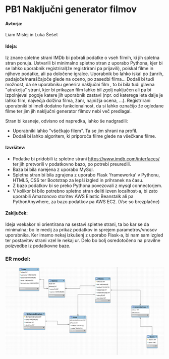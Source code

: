 # PB1 Naključni generator filmov

#### Avtorja: 
Liam Mislej in Luka Šešet

#### Ideja: 

Iz znane spletne strani IMDb bi pobrali podatke o vseh filmih, ki jih spletna stran ponuja. Ustvarili bi minimalno spletno stran z uporabo Pythona, kjer bi se lahko uporabnik registriral(že registrirani pa prijavili), poiskal filme in njihove podatke, ali pa določene igralce. Uporabnik bo lahko iskal po žanrih, padajoče/naraščajoče glede na oceno, po zasedbi filma... Dodali bi tudi možnost, da se uporabniku generira naključni film , to bi bila tudi glavna "atrakcija" strani, kjer bi prikazan film lahko bil zgolj naključen ali pa bi izpolnjeval pogoje katere jih uporabnik zastavi (npr. od katerega leta dalje je lahko film, največja dolžina filma, žanr, najnižja ocena, ...). Registrirani uporabniki bi imeli dodatno funkcionalnost, da si lahko označijo že ogledane filme ter jim jih naključni generator filmov nebi več predlagal.

Stran bi kasneje, odvisno od napredka, lahko še nadgradili:
- Uporabniki lahko "všečkajo filem". Ta se jim shrani na profil.
- Dodali bi lahko algoritem, ki priporoča filme glede na všečkane filme.


#### Izvršitev:

- Podatke bi pridobili iz spletne strani https://www.imdb.com/interfaces/ ter jih pretvorili v podatkovno bazo, po potrebi preuredili.
- Baza bi bila narejena z uporabo MySql.
- Spletna stran bi bila zgrajena z uporabo Flask 'frameworka' v Pythonu, HTML5, CSS ter Bootstrap za lepši izgled in prihranek na času.
- Z bazo podatkov bi se preko Pythona povezovali z mysql connectorjem.
- V kolikor bi bilo potrebno spletno stran deliti izven localhost-a, bi zato uporabili Amazonovo storitev AWS Elastic Beanstalk ali pa PythonAnywhere, za bazo podatkov pa AWS EC2. (Vse so brezplačne)


#### Zaključek:

Ideja vsekakor ni orientirana na sestavi spletne strani, ta bo kar se da minimalna; bo le medij za prikaz podatkov in sprejem parametrov/vnosov uporabnika. Ker imamo nekaj izkušenj z uporabo Flask-a, bi nam sam izgled ter postavitev strani vzel le nekaj ur. Delo bo bolj osredotočeno na pravilne poizvedbe iz podatkovne baze.

### ER model:
![slika1](slike/ERModel.png)



